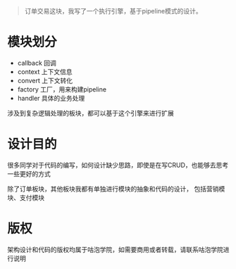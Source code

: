 > 订单交易这块，我写了一个执行引擎，基于pipeline模式的设计。

# 模块划分
* callback  回调
* context   上下文信息
* convert   上下文转化
* factory   工厂，用来构建pipeline
* handler   具体的业务处理

涉及到复杂逻辑处理的板块，都可以基于这个引擎来进行扩展

# 设计目的
很多同学对于代码的编写，如何设计缺少思路，即使是在写CRUD，也能够去思考一些更好的方式

除了订单板块，其他板块我都有单独进行模块的抽象和代码的设计，
包括营销模块、支付模块

# 版权
架构设计和代码的版权均属于咕泡学院，如需要商用或者转载，请联系咕泡学院进行说明



